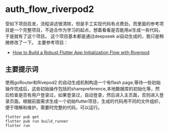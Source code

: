 # auth_flow_riverpod2
受如下项目启发，流程讲述很清除，但是手工实现代码有点费劲，而里面的参考项目是一个完整项目，不适合作为学习的起点，想着看看是否能用ai生成一些代码，于是就有了这个项目。
这个项目基本都是通过deepseek ai自动生成的，我只是稍微修改了一下。
主要参考项目：
- [How to Build a Robust Flutter App Initialization Flow with Riverpod](https://codewithandrea.com/articles/robust-app-initialization-riverpod/)

## 主要提示词
使用goRouter和Rivepod2 的自动生成机制构造一个有flash page,等待一些初始操作完成后，这些初始操作包括的sharepreference,本地数据库的初始化等，然后检查是否有用户登录过，如果登录过，自动登录，然后进入主页面，否则进入登录页面。根据前面需求生成一个初始flutter项目，生成的代码用不同的文件组织，便于理解和维护。需要时完整的代码，可以运行。

```shell
flutter pub get
flutter pub run build_runner
flutter run
```